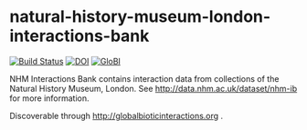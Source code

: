 # natural-history-museum-london-interactions-bank
[![Build Status](https://travis-ci.org/globalbioticinteractions/natural-history-museum-london-interactions-bank.svg)](https://travis-ci.org/globalbioticinteractions/natural-history-museum-london-interactions-bank) [![DOI](https://zenodo.org/badge/64956489.svg)](https://zenodo.org/badge/latestdoi/64956489) [![GloBI](http://api.globalbioticinteractions.org/interaction.svg?accordingTo=globi:globalbioticinteractions/natural-history-museum-london-interactions-bank)](http://globalbioticinteractions.org/?accordingTo=globi:globalbioticinteractions/natural-history-museum-london-interactions-bank)

NHM Interactions Bank contains interaction data from collections of the Natural History Museum, London.  See http://data.nhm.ac.uk/dataset/nhm-ib for more information.

Discoverable through http://globalbioticinteractions.org .
